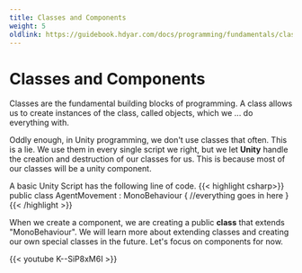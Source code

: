 ```yaml
---
title: Classes and Components
weight: 5
oldlink: https://guidebook.hdyar.com/docs/programming/fundamentals/classes-and-components/
---
```

# Classes and Components
Classes are the fundamental building blocks of programming. A class allows us to create instances of the class, called objects, which we ... do everything with.

Oddly enough, in Unity programming, we don't use classes that often. This is a lie. We use them in every single script we right, but we let **Unity** handle the creation and destruction of our classes for us. This is because most of our classes will be a unity component.

A basic Unity Script has the following line of code.
{{< highlight csharp>}}
public class AgentMovement : MonoBehaviour
{
    //everything goes in here
}
{{< /highlight >}}


When we create a component, we are creating a public **class** that extends "MonoBehaviour". We will learn more about extending classes and creating our own special classes in the future. Let's focus on components for now.

{{< youtube K--SiP8xM6I >}}
